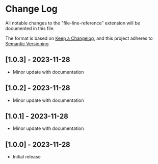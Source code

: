 # Change Log

All notable changes to the "file-line-reference" extension will be documented in this file.

The format is based on [Keep a Changelog](https://keepachangelog.com/en/1.0.0/),
and this project adheres to [Semantic Versioning](https://semver.org/spec/v2.0.0.html).

## [1.0.3] - 2023-11-28

- Minor update with documentation

## [1.0.2] - 2023-11-28

- Minor update with documentation

## [1.0.1] - 2023-11-28

- Minor update with documentation

## [1.0.0] - 2023-11-28

- Initial release
